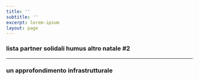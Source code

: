 ```yaml
---
title: ''
subtitle: ''
excerpt: lorem-ipsum
layout: page
---
```

### lista partner solidali humus altro natale #2
***

### un approfondimento infrastrutturale
